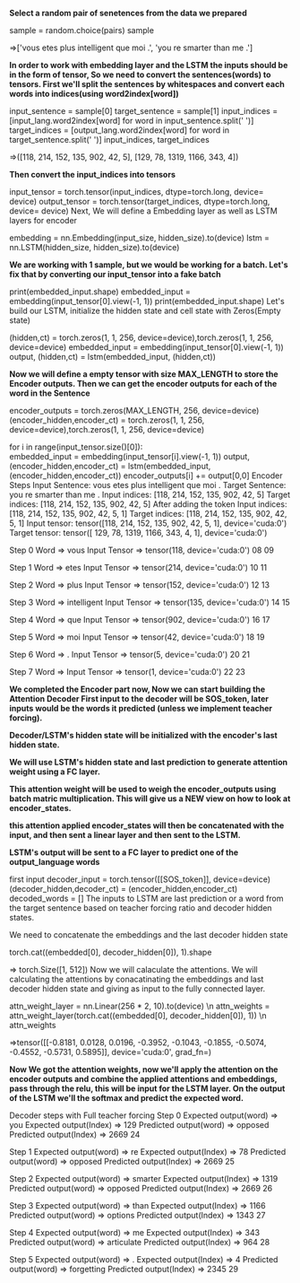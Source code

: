 <b> Select a random pair of senetences from the data we prepared </b>

sample = random.choice(pairs)
sample

=>['vous etes plus intelligent que moi .', 'you re smarter than me .']   

<b> In order to work with embedding layer and the LSTM the inputs should be in the form of tensor, So we need to convert the sentences(words) to tensors. </b>
<b> First we'll split the sentences by whitespaces and convert each words into indices(using word2index[word]) </b>

input_sentence = sample[0]
target_sentence = sample[1]
input_indices = [input_lang.word2index[word] for word in input_sentence.split(' ')]
target_indices = [output_lang.word2index[word] for word in target_sentence.split(' ')]
input_indices, target_indices

=>([118, 214, 152, 135, 902, 42, 5], [129, 78, 1319, 1166, 343, 4])   

<b> Then convert the input_indices into tensors </b>

input_tensor = torch.tensor(input_indices, dtype=torch.long, device= device)
output_tensor = torch.tensor(target_indices, dtype=torch.long, device= device)
Next, We will define a Embedding layer as well as LSTM layers for encoder

embedding = nn.Embedding(input_size, hidden_size).to(device)
lstm = nn.LSTM(hidden_size, hidden_size).to(device)

<b> We are working with 1 sample, but we would be working for a batch. Let's fix that by converting our input_tensor into a fake batch </b>

print(embedded_input.shape)
embedded_input = embedding(input_tensor[0].view(-1, 1))
print(embedded_input.shape)
Let's build our LSTM, initialize the hidden state and cell state with Zeros(Empty state)

(hidden,ct) = torch.zeros(1, 1, 256, device=device),torch.zeros(1, 1, 256, device=device)
embedded_input = embedding(input_tensor[0].view(-1, 1))
output, (hidden,ct) = lstm(embedded_input, (hidden,ct))

<b> Now we will define a empty tensor with size MAX_LENGTH to store the Encoder outputs. </b>
<b> Then we can get the encoder outputs for each of the word in the Sentence </b>

encoder_outputs = torch.zeros(MAX_LENGTH, 256, device=device)
(encoder_hidden,encoder_ct) = torch.zeros(1, 1, 256, device=device),torch.zeros(1, 1, 256, device=device)

for i in range(input_tensor.size()[0]):  
  embedded_input = embedding(input_tensor[i].view(-1, 1))
  output, (encoder_hidden,encoder_ct) = lstm(embedded_input, (encoder_hidden,encoder_ct))
  encoder_outputs[i] += output[0,0]
Encoder Steps
Input Sentence: vous etes plus intelligent que moi .
Target Sentence: you re smarter than me .
Input indices: [118, 214, 152, 135, 902, 42, 5]
Target indices: [118, 214, 152, 135, 902, 42, 5]
After adding the <EOS> token
Input indices: [118, 214, 152, 135, 902, 42, 5, 1]
Target indices: [118, 214, 152, 135, 902, 42, 5, 1]
Input tensor: tensor([118, 214, 152, 135, 902,  42,   5,   1], device='cuda:0')
Target tensor: tensor([ 129,   78, 1319, 1166,  343,    4,    1], device='cuda:0')

Step 0
Word => vous
Input Tensor => tensor(118, device='cuda:0')
08 09

 Step 1
 Word => etes
 Input Tensor => tensor(214, device='cuda:0')
10 11

Step 2
Word => plus
Input Tensor => tensor(152, device='cuda:0')
12 13

Step 3
Word => intelligent
Input Tensor => tensor(135, device='cuda:0')
14 15

Step 4
Word => que
Input Tensor => tensor(902, device='cuda:0')
16 17

Step 5
Word => moi
Input Tensor => tensor(42, device='cuda:0')
18 19

Step 6
Word => .
Input Tensor => tensor(5, device='cuda:0')
20 21

Step 7
Word => <EOS>
Input Tensor => tensor(1, device='cuda:0')
22 23

<b> We completed the Encoder part now, Now we can start building the Attention Decoder </b>
<b> First input to the decoder will be SOS_token, later inputs would be the words it predicted (unless we implement teacher forcing). </b>

<b> Decoder/LSTM's hidden state will be initialized with the encoder's last hidden state.

We will use LSTM's hidden state and last prediction to generate attention weight using a FC layer.

This attention weight will be used to weigh the encoder_outputs using batch matric multiplication. This will give us a NEW view on how to look at encoder_states.

this attention applied encoder_states will then be concatenated with the input, and then sent a linear layer and then sent to the LSTM. </b>

  <b> LSTM's output will be sent to a FC layer to predict one of the output_language words </b>

first input
decoder_input = torch.tensor([[SOS_token]], device=device)
(decoder_hidden,decoder_ct) = (encoder_hidden,encoder_ct)
decoded_words = []
The inputs to LSTM are last prediction or a word from the target sentence based on teacher forcing ratio and decoder hidden states.

We need to concatenate the embeddings and the last decoder hidden state

 torch.cat((embedded[0], decoder_hidden[0]), 1).shape
 
 => torch.Size([1, 512])
Now we will calaculate the attentions. We will calculating the attentions by conacatinating the embeddings and last decoder hidden state and giving as input to the fully connected layer.

attn_weight_layer = nn.Linear(256 * 2, 10).to(device) \n
attn_weights = attn_weight_layer(torch.cat((embedded[0], decoder_hidden[0]), 1)) \n
attn_weights

=>tensor([[-0.8181,  0.0128,  0.0196, -0.3952, -0.1043, -0.1855, -0.5074, -0.4552,
     -0.5731,  0.5895]], device='cuda:0', grad_fn=<AddmmBackward>)
  
<b> Now We got the attention weights, now we'll apply the attention on the encoder outputs and combine the applied attentions and embeddings, pass through the relu, this will be input for the LSTM layer. On the output of the LSTM we'll the softmax and predict the expected word. </b>

Decoder steps with Full teacher forcing
Step 0
Expected output(word) => you 
Expected output(Index) => 129 
Predicted output(word) => opposed 
Predicted output(Index) => 2669 
24

Step 1
Expected output(word) => re 
Expected output(Index) => 78 
Predicted output(word) => opposed 
Predicted output(Index) => 2669 
25

Step 2
Expected output(word) => smarter 
Expected output(Index) => 1319 
Predicted output(word) => opposed 
Predicted output(Index) => 2669 
26

Step 3
Expected output(word) => than 
Expected output(Index) => 1166 
Predicted output(word) => options 
Predicted output(Index) => 1343 
27

Step 4
Expected output(word) => me 
Expected output(Index) => 343 
Predicted output(word) => articulate 
Predicted output(Index) => 964 
28

Step 5
Expected output(word) => . 
Expected output(Index) => 4 
Predicted output(word) => forgetting 
Predicted output(Index) => 2345 
29
